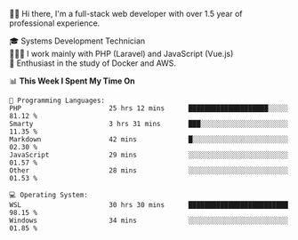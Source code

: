 🧑🏻 Hi there, I'm a full-stack web developer with over 1.5 year of professional experience.

🎓 Systems Development Technician<br/>
🧑🏻‍💻 I work mainly with PHP (Laravel) and JavaScript (Vue.js)<br/>
📘 Enthusiast in the study of Docker and AWS.<br/>

<!--START_SECTION:waka-->
📊 **This Week I Spent My Time On** 

```text
💬 Programming Languages: 
PHP                      25 hrs 12 mins      ████████████████████░░░░░   81.12 % 
Smarty                   3 hrs 31 mins       ███░░░░░░░░░░░░░░░░░░░░░░   11.35 % 
Markdown                 42 mins             █░░░░░░░░░░░░░░░░░░░░░░░░   02.30 % 
JavaScript               29 mins             ░░░░░░░░░░░░░░░░░░░░░░░░░   01.57 % 
Other                    28 mins             ░░░░░░░░░░░░░░░░░░░░░░░░░   01.53 % 

💻 Operating System: 
WSL                      30 hrs 30 mins      █████████████████████████   98.15 % 
Windows                  34 mins             ░░░░░░░░░░░░░░░░░░░░░░░░░   01.85 % 
```


<!--END_SECTION:waka-->
